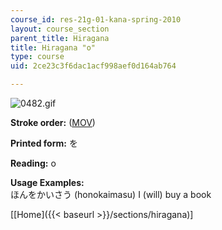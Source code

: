 ```yaml
---
course_id: res-21g-01-kana-spring-2010
layout: course_section
parent_title: Hiragana
title: Hiragana "o"
type: course
uid: 2ce23c3f6dac1acf998aef0d164ab764

---
```


![0482.gif](/coursemedia/res-21g-01-kana-spring-2010/530b9054d26b719aabb02bb0f683d46d_0482.gif)

**Stroke order:** ([MOV](http://www.archive.org/download/MITRES21F.01S10_HIRAGANA_CHARACTERS/0482.mov))

**Printed form:** を

**Reading:** o

**Usage Examples:**  
ほんをかいさう (honokaimasu) I (will) buy a book

  
\[[Home]({{< baseurl >}}/sections/hiragana)\]